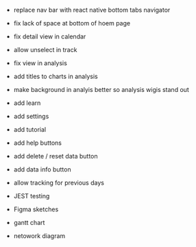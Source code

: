 - replace nav bar with react native bottom tabs navigator 
- fix lack of space at bottom of hoem page 
- fix detail view in calendar 
- allow unselect in track 
- fix view in analysis 
- add titles to charts in analysis 
- make background in analyis better so analysis wigis stand out 
- add learn 
- add settings 
- add tutorial 
- add help buttons 
- add delete / reset data button 
- add data info button 
- allow tracking for previous days
- JEST testing 


- Figma sketches 
- gantt chart 
- netowork diagram 